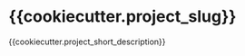 {{cookiecutter.project_slug}}
==============================

{{cookiecutter.project_short_description}}



